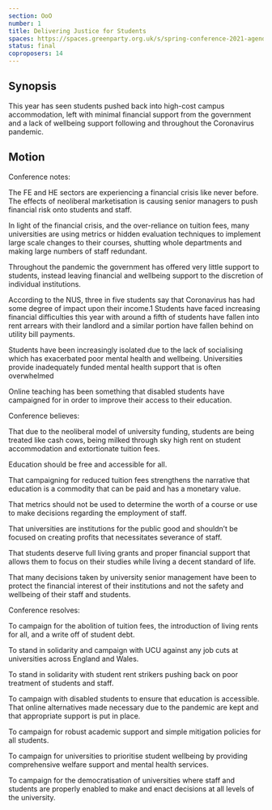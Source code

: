 ```yaml
---
section: OoO
number: 1
title: Delivering Justice for Students
spaces: https://spaces.greenparty.org.uk/s/spring-conference-2021-agenda-forum2/?contentId=78530
status: final
coproposers: 14
---
```

## Synopsis

This year has seen students pushed back into high-cost campus accommodation, left with minimal financial support from the government and a lack of wellbeing support following and throughout the Coronavirus pandemic.

## Motion

Conference notes:

The FE and HE sectors are experiencing a financial crisis like never before. The effects of neoliberal marketisation is causing senior managers to push financial risk onto students and staff.

In light of the financial crisis, and the over-reliance on tuition fees, many universities are using metrics or hidden evaluation techniques to implement large scale changes to their courses, shutting whole departments and making large numbers of staff redundant.

Throughout the pandemic the government has offered very little support to students, instead leaving financial and wellbeing support to the discretion of individual institutions.

According to the NUS, three in five students say that Coronavirus has had some degree of impact upon their income.1 Students have faced increasing financial difficulties this year with around a fifth of students have fallen into rent arrears with their landlord and a similar portion have fallen behind on utility bill payments.

Students have been increasingly isolated due to the lack of socialising which has exacerbated poor mental health and wellbeing. Universities provide inadequately funded mental health support that is often overwhelmed

Online teaching has been something that disabled students have campaigned for in order to improve their access to their education.

Conference believes:

That due to the neoliberal model of university funding, students are being treated like cash cows, being milked through sky high rent on student accommodation and extortionate tuition fees.

Education should be free and accessible for all.

That campaigning for reduced tuition fees strengthens the narrative that education is a commodity that can be paid and has a monetary value.

That metrics should not be used to determine the worth of a course or use to make decisions regarding the employment of staff.

That universities are institutions for the public good and shouldn’t be focused on creating profits that necessitates severance of staff.

That students deserve full living grants and proper financial support that allows them to focus on their studies while living a decent standard of life.

That many decisions taken by university senior management have been to protect the financial interest of their institutions and not the safety and wellbeing of their staff and students.

Conference resolves:

To campaign for the abolition of tuition fees, the introduction of living rents for all, and a write off of student debt.

To stand in solidarity and campaign with UCU against any job cuts at universities across England and Wales.

To stand in solidarity with student rent strikers pushing back on poor treatment of students and staff.

To campaign with disabled students to ensure that education is accessible. That online alternatives made necessary due to the pandemic are kept and that appropriate support is put in place.

To campaign for robust academic support and simple mitigation policies for all students.

To campaign for universities to prioritise student wellbeing by providing comprehensive welfare support and mental health services.

To campaign for the democratisation of universities where staff and students are properly enabled to make and enact decisions at all levels of the university.
